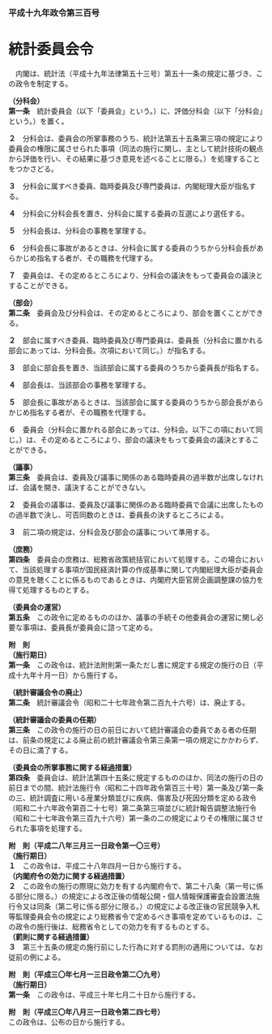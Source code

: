 ### 平成十九年政令第三百号  
# 統計委員会令  
　内閣は、統計法（平成十九年法律第五十三号）第五十一条の規定に基づき、この政令を制定する。  
  
**（分科会）**  
**第一条**　統計委員会（以下「委員会」という。）に、評価分科会（以下「分科会」という。）を置く。  
  
**２**　分科会は、委員会の所掌事務のうち、統計法第五十五条第三項の規定により委員会の権限に属させられた事項（同法の施行に関し、主として統計技術の観点から評価を行い、その結果に基づき意見を述べることに限る。）を処理することをつかさどる。  
  
**３**　分科会に属すべき委員、臨時委員及び専門委員は、内閣総理大臣が指名する。  
  
**４**　分科会に分科会長を置き、分科会に属する委員の互選により選任する。  
  
**５**　分科会長は、分科会の事務を掌理する。  
  
**６**　分科会長に事故があるときは、分科会に属する委員のうちから分科会長があらかじめ指名する者が、その職務を代理する。  
  
**７**　委員会は、その定めるところにより、分科会の議決をもって委員会の議決とすることができる。  
  
**（部会）**  
**第二条**　委員会及び分科会は、その定めるところにより、部会を置くことができる。  
  
**２**　部会に属すべき委員、臨時委員及び専門委員は、委員長（分科会に置かれる部会にあっては、分科会長。次項において同じ。）が指名する。  
  
**３**　部会に部会長を置き、当該部会に属する委員のうちから委員長が指名する。  
  
**４**　部会長は、当該部会の事務を掌理する。  
  
**５**　部会長に事故があるときは、当該部会に属する委員のうちから部会長があらかじめ指名する者が、その職務を代理する。  
  
**６**　委員会（分科会に置かれる部会にあっては、分科会。以下この項において同じ。）は、その定めるところにより、部会の議決をもって委員会の議決とすることができる。  
  
**（議事）**  
**第三条**　委員会は、委員及び議事に関係のある臨時委員の過半数が出席しなければ、会議を開き、議決することができない。  
  
**２**　委員会の議事は、委員及び議事に関係のある臨時委員で会議に出席したものの過半数で決し、可否同数のときは、委員長の決するところによる。  
  
**３**　前二項の規定は、分科会及び部会の議事について準用する。  
  
**（庶務）**  
**第四条**　委員会の庶務は、総務省政策統括官において処理する。この場合において、当該処理する事項が国民経済計算の作成基準に関して内閣総理大臣が委員会の意見を聴くことに係るものであるときは、内閣府大臣官房企画調整課の協力を得て処理するものとする。  
  
**（委員会の運営）**  
**第五条**　この政令に定めるもののほか、議事の手続その他委員会の運営に関し必要な事項は、委員長が委員会に諮って定める。  
  
**附　則**  
**（施行期日）**  
**第一条**　この政令は、統計法附則第一条ただし書に規定する規定の施行の日（平成十九年十月一日）から施行する。  
  
**（統計審議会令の廃止）**  
**第二条**　統計審議会令（昭和二十七年政令第二百九十六号）は、廃止する。  
  
**（統計審議会の委員の任期）**  
**第三条**　この政令の施行の日の前日において統計審議会の委員である者の任期は、前条の規定による廃止前の統計審議会令第三条第一項の規定にかかわらず、その日に満了する。  
  
**（委員会の所掌事務に関する経過措置）**  
**第四条**　委員会は、統計法第四十五条に規定するもののほか、同法の施行の日の前日までの間、統計法施行令（昭和二十四年政令第百三十号）第一条及び第一条の三、統計調査に用いる産業分類並びに疾病、傷害及び死因分類を定める政令（昭和二十六年政令第百二十七号）第二条第三項並びに統計報告調整法施行令（昭和二十七年政令第三百九十六号）第一条の二の規定によりその権限に属させられた事項を処理する。  
  
**附　則（平成二八年三月三一日政令第一〇三号）**  
**（施行期日）**  
**１**　この政令は、平成二十八年四月一日から施行する。  
**（内閣府令の効力に関する経過措置）**  
**２**　この政令の施行の際現に効力を有する内閣府令で、第二十八条（第一号に係る部分に限る。）の規定による改正後の情報公開・個人情報保護審査会設置法施行令又は同条（第二号に係る部分に限る。）の規定による改正後の官民競争入札等監理委員会令の規定により総務省令で定めるべき事項を定めているものは、この政令の施行後は、総務省令としての効力を有するものとする。  
**（罰則に関する経過措置）**  
**３**　第三十五条の規定の施行前にした行為に対する罰則の適用については、なお従前の例による。  
  
**附　則（平成三〇年七月一三日政令第二〇九号）**  
**（施行期日）**  
**第一条**　この政令は、平成三十年七月二十日から施行する。  
  
**附　則（平成三〇年八月三一日政令第二四七号）**  
この政令は、公布の日から施行する。  
  
